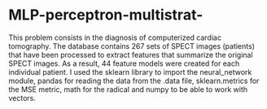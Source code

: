 # MLP-perceptron-multistrat-

This problem consists in the diagnosis of computerized cardiac tomography. The database contains 267 sets of SPECT images (patients) that have been processed to extract features that summarize the original SPECT images.
As a result, 44 feature models were created for each individual patient.
I used the sklearn library to import the neural_network module, pandas for reading the data from the .data file, sklearn.metrics for the MSE metric, math for the radical and numpy to be able to work with vectors.
